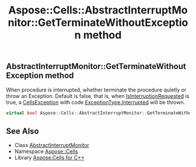 ﻿---
title: Aspose::Cells::AbstractInterruptMonitor::GetTerminateWithoutException method
linktitle: GetTerminateWithoutException
second_title: Aspose.Cells for C++ API Reference
description: 'Aspose::Cells::AbstractInterruptMonitor::GetTerminateWithoutException method. When procedure is interrupted, whether terminate the procedure quietly or throw an Exception. Default is false, that is, when IsInterruptionRequested is true, a CellsException with code ExceptionType.Interrupted will be thrown in C++.'
type: docs
weight: 200
url: /cpp/aspose.cells/abstractinterruptmonitor/getterminatewithoutexception/
---
## AbstractInterruptMonitor::GetTerminateWithoutException method


When procedure is interrupted, whether terminate the procedure quietly or throw an Exception. Default is false, that is, when [IsInterruptionRequested](../isinterruptionrequested/) is true, a [CellsException](../../cellsexception/) with code [ExceptionType.Interrupted](../../exceptiontype/) will be thrown.

```cpp
virtual bool Aspose::Cells::AbstractInterruptMonitor::GetTerminateWithoutException()
```

## See Also

* Class [AbstractInterruptMonitor](../)
* Namespace [Aspose::Cells](../../)
* Library [Aspose.Cells for C++](../../../)
